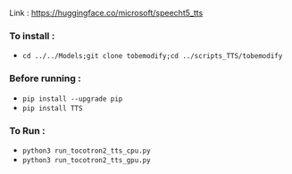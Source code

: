 Link : https://huggingface.co/microsoft/speecht5_tts

### To install : 
- `cd ../../Models;git clone tobemodify;cd ../scripts_TTS/tobemodify`

### Before running :
- `pip install --upgrade pip`
- `pip install TTS`

### To Run :
- `python3 run_tocotron2_tts_cpu.py`
- `python3 run_tocotron2_tts_gpu.py`